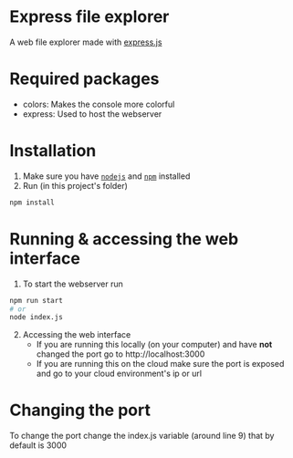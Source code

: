 # Express file explorer
A web file explorer made with [express.js](https://expressjs.com/)

# Required packages
* colors: Makes the console more colorful
* express: Used to host the webserver

# Installation
1. Make sure you have [`nodejs`](https://nodejs.org/) and [`npm`](https://www.npmjs.com/) installed
2. Run (in this project's folder)
```sh
npm install
```

# Running & accessing the web interface
1. To start the webserver run
```sh
npm run start
# or
node index.js
```
2. Accessing the web interface
   * If you are running this locally (on your computer) and have **not** changed the port go to http://localhost:3000
   * If you are running this on the cloud make sure the port is exposed and go to your cloud environment's ip or url
  
# Changing the port
To change the port change the index.js variable (around line 9) that by default is 3000